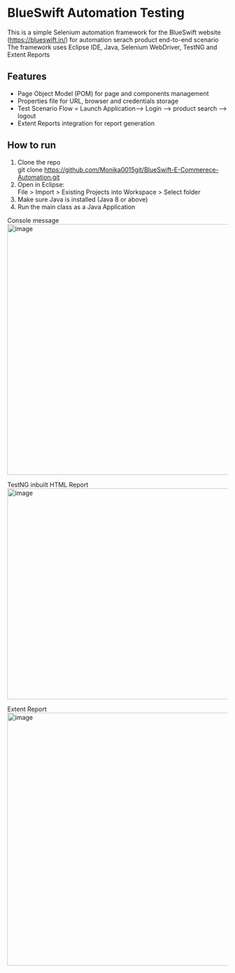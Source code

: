 # BlueSwift Automation Testing

This is a simple Selenium automation framework for the BlueSwift website (https://blueswift.in/) for automation serach product end-to-end scenario 
The framework uses Eclipse IDE, Java, Selenium WebDriver, TestNG and Extent Reports

## Features
- Page Object Model (POM) for page and components management
- Properties file for URL, browser and credentials storage
- Test Scenario Flow = Launch Application--> Login --> product search --> logout 
- Extent Reports integration for report generation

## How to run

1. Clone the repo  
   git clone https://github.com/Monika0015git/BlueSwift-E-Commerece-Automation.git
2. Open in Eclipse:  
   File > Import > Existing Projects into Workspace > Select folder
3. Make sure Java is installed (Java 8 or above)
4. Run the main class as a Java Application

Console message
<img width="1287" height="573" alt="image" src="https://github.com/user-attachments/assets/52c71408-8e37-46f0-894c-1c0a8b08d932" />

TestNG inbuilt HTML Report
<img width="811" height="482" alt="image" src="https://github.com/user-attachments/assets/3fa1503f-4f21-4b09-a031-d65f0d7e3a55" />

Extent Report
<img width="1365" height="578" alt="image" src="https://github.com/user-attachments/assets/8724adfa-66bb-4679-9eb6-dab3ce9af847" />




